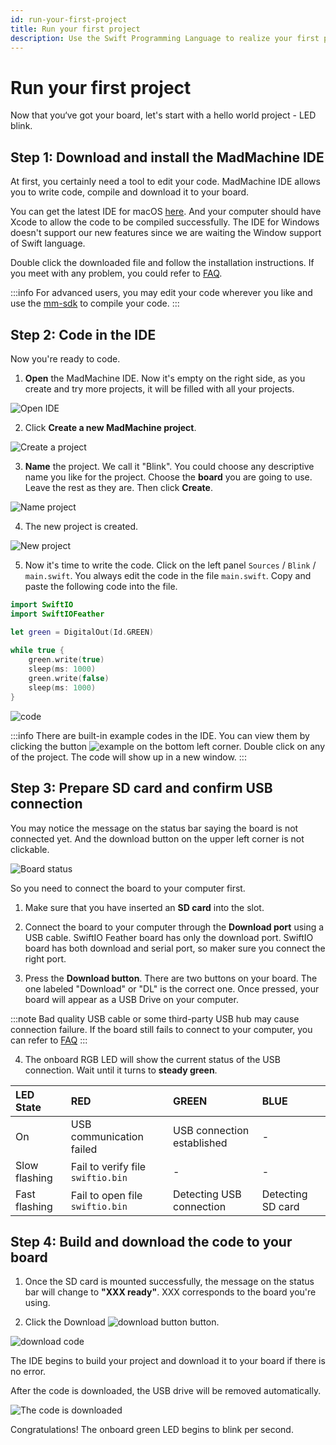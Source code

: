 ```yaml
---
id: run-your-first-project
title: Run your first project
description: Use the Swift Programming Language to realize your first project: blink a LED.
---
```


# Run your first project

Now that you‘ve got your board, let's start with a hello world project - LED blink. 

## Step 1: Download and install the MadMachine IDE

At first, you certainly need a tool to edit your code. MadMachine IDE allows you to write code, compile and download it to your board. 

You can get the latest IDE for macOS [here](https://github.com/madmachineio/MadMachineIDE/releases/tag/v0.2.3-alpha). And your computer should have Xcode to allow the code to be compiled successfully. The IDE for Windows doesn't support our new features since we are waiting the Window support of Swift language. 

Double click the downloaded file and follow the installation instructions. If you meet with any problem, you could refer to [FAQ](./faq.md). 

:::info
For advanced users, you may edit your code wherever you like and use the [mm-sdk](https://github.com/madmachineio/mm-sdk) to compile your code.
:::



## Step 2: Code in the IDE

Now you're ready to code. 

1. **Open** the MadMachine IDE. Now it's empty on the right side, as you create and try more projects, it will be filled with all your projects.

![Open IDE](img/createProject1.png)

2. Click **Create a new MadMachine project**.

![Create a project](img/createProject2.png)

3. **Name** the project. We call it "Blink". You could choose any descriptive name you like for the project. Choose the **board** you are going to use. Leave the rest as they are. Then click **Create**.

![Name project](img/createProject3.png)

4. The new project is created. 

![New project](img/createProject4.png)

5. Now it's time to write the code. Click on the left panel `Sources` / `Blink` / `main.swift`. You always edit the code in the file `main.swift`. Copy and paste the following code into the file.

```swift
import SwiftIO
import SwiftIOFeather

let green = DigitalOut(Id.GREEN)
​
while true {
    green.write(true)
    sleep(ms: 1000)
    green.write(false)
    sleep(ms: 1000)
}
```
![code](img/code.png)

:::info
There are built-in example codes in the IDE. You can view them by clicking the button ![example](img/example.png) on the bottom left corner. Double click on any of the project. The code will show up in a new window.
:::

## Step 3: Prepare SD card and confirm USB connection

You may notice the message on the status bar saying the board is not connected yet. And the download button on the upper left corner is not clickable. 

![Board status](img/BoardStatus.png)

So you need to connect the board to your computer first.

1. Make sure that you have inserted an **SD card** into the slot.

2. Connect the board to your computer through the **Download port** using a USB cable. SwiftIO Feather board has only the download port. SwiftIO board has both download and serial port, so maker sure you connect the right port.

3. Press the **Download button**. There are two buttons on your board. The one labeled "Download" or "DL" is the correct one.  Once pressed, your board will appear as a USB Drive on your computer. 


:::note
Bad quality USB cable or some third-party USB hub may cause connection failure. If the board still fails to connect to your computer, you can refer to [FAQ](./faq.md)
:::


4. The onboard RGB LED will show the current status of the USB connection. Wait until it turns to **steady green**.

| LED State | RED | GREEN | BLUE |
| :--- | :--- | :--- | :--- |
| On | USB communication failed | USB connection established | - |
| Slow flashing | Fail to verify file `swiftio.bin` | - | - |
| Fast flashing | Fail to open file `swiftio.bin` | Detecting USB connection | Detecting SD card |


## Step 4: Build and download the code to your board

1. Once the SD card is mounted successfully, the message on the status bar will change to **"XXX ready"**. XXX corresponds to the board you're using.

2. Click the Download ![download button](img/download.png) button.

![download code](img/clickDownload.png)

The IDE begins to build your project and download it to your board if there is no error. 

After the code is downloaded, the USB drive will be removed automatically.

![The code is downloaded](img/downloaded.png)

Congratulations! The onboard green LED begins to blink per second.